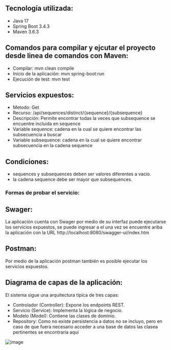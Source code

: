 ## Tecnología utilizada: 
* Java 17
* Spring Boot 3.4.3
* Maven 3.6.3

## Comandos para compilar y ejcutar el proyecto desde linea de comandos con Maven:

* Compilar:					        mvn clean compile
* Inicio de la aplicación:	mvn spring-boot:run
* Ejecución de test:				mvn test

## Servicios expuestos:
* Metodo: Get
* Recurso: /api/sequences/distinct/{sequence}/{subsequence}
* Descripción: Permite encontrar todas la veces que subsequence se encuentre incluida en sequence
* Variable sequence: cadena en la cual se quiere encontrar las subsecuencia a buscar
* Variable subsequence: cadena en la cual se quiere encontrar subsecuencia en la cadena sequence

## Condiciones:
* sequences y subsequences deben ser valores diferentes a vacio.
* la cadena sequence debe ser mayor que subsequences.

### Formas de probar el servicio:

## Swager:
La aplicación cuenta con Swager por medio de su interfaz puede ejecutarse los servicios expuestos, se puede ingresar a el una vez se encuentre ariba la aplicación con la URL http://localhost:8080/swagger-ui/index.htm	

## Postman:
Por medio de la aplicación postman también es posible ejecutar los servicios expuestos.

## Diagrama de capas de la aplicación:
El sistema sigue una arquitectura típica de tres capas:

* Controlador (Controller): Expone los endpoints REST.
* Servicio (Service): Implementa la lógica de negocio.
* Modelo (Model): Contiene las clases de dominio.
* Repository: Como no existe persistencia a datos  no se incluyo, pero en caso de que fuera necesario acceder a una base de datos las clasea pertinentes se encontraría aquí

![image](https://github.com/user-attachments/assets/8945a42b-fbda-4657-9808-bb5506fecaeb)

